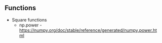 ## Functions
- Square functions
    - np.power - https://numpy.org/doc/stable/reference/generated/numpy.power.html
